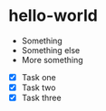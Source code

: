 hello-world
===========

* Something
* Something else
* More something

- [x] Task one
- [x] Task two 
- [x] Task three
